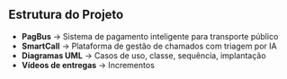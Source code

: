 ## Estrutura do Projeto

* **PagBus** → Sistema de pagamento inteligente para transporte público
* **SmartCall** → Plataforma de gestão de chamados com triagem por IA
* **Diagramas UML** → Casos de uso, classe, sequência, implantação
* **Vídeos de entregas** → Incrementos
